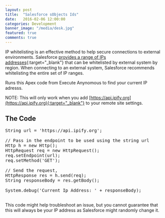 ```yaml
---
layout: post
title:  "Salesforce sObjects Ids"
date:   2016-02-06 12:00:00
categories: Development
banner_image: "/media/desk.jpg"
featured: true
comments: true
---
```


IP whitelisting is an effective method to help secure connections to external environments. Salesforce [provides a range of IPs addresses](https://help.salesforce.com/apex/HTViewSolution?id=000003652){:target="_blank"} that can be whitelisted by external system by region.  When connecting to an external system, Salesforce recommends whitelisting the entire set of IP ranges.

<!--more-->

Runs this Apex code from Execute Anynomous to find your current IP adresss. 

NOTE: This will only work when you add [https://api.ipify.org](https://api.ipify.org){:target="_blank"} to your remote site settings.

## The Code

 <pre>
String url = 'https://api.ipify.org';

// Pass in the endpoint to be used using the string url
Http h = new Http();
HttpRequest req = new HttpRequest();
req.setEndpoint(url);
req.setMethod('GET');

// Send the request,
HttpResponse res = h.send(req);
String responseBody = res.getBody();

System.debug('Current Ip Address: ' + responseBody);
 </pre>

This code might help troubleshoot an issue, but you cannot guarantee that this will always be your IP address as Salesforce might randomly change it.